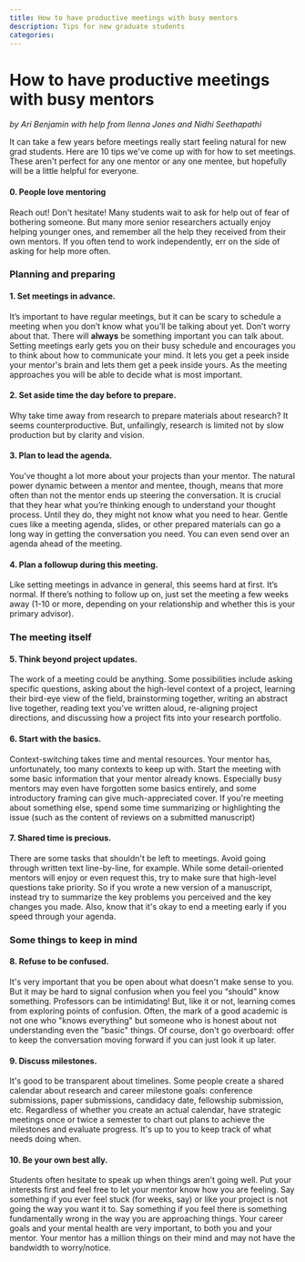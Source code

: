 ```yaml
---
title: How to have productive meetings with busy mentors
description: Tips for new graduate students
categories:
---
```


# How to have productive meetings with busy mentors
*by Ari Benjamin with help from Ilenna Jones and Nidhi Seethapathi*

It can take a few years before meetings really start feeling natural for new grad students. Here are 10 tips we've come up with for how to set meetings. These aren't perfect for any one mentor or any one mentee, but hopefully will be a little helpful for everyone.

#### 0. People love mentoring
Reach out! Don't hesitate! Many students wait to ask for help out of fear of bothering someone. But many more senior researchers actually enjoy helping younger ones, and remember all the help they received from their own mentors. If you often tend to work independently, err on the side of asking for help more often.
### Planning and preparing
#### 1. Set meetings in advance.
It’s important to have regular meetings, but it can be scary to schedule a meeting when you don’t know what you’ll be talking about yet. Don’t worry about that. There will **always** be something important you can talk about. Setting meetings early gets you on their busy schedule and encourages you to think about how to communicate your mind. It lets you get a peek inside your mentor's brain and lets them get a peek inside yours. As the meeting approaches you will be able to decide what is most important.
#### 2. Set aside time the day before to prepare.
Why take time away from research to prepare materials about research? It seems counterproductive. But, unfailingly, research is limited not by slow production but by clarity and vision. 
#### 3. Plan to lead the agenda.
You’ve thought a lot more about your projects than your mentor. The natural power dynamic between a mentor and mentee, though, means that more often than not the mentor ends up steering the conversation. It is crucial that they hear what you’re thinking enough to understand your thought process. Until they do, they might not know what you need to hear.  Gentle cues like a meeting agenda, slides, or other prepared materials can go a long way in getting the conversation you need. You can even send over an agenda ahead of the meeting.
#### 4. Plan a followup during this meeting.
Like setting meetings in advance in general, this seems hard at first. It’s normal. If there’s nothing to follow up on, just set the meeting a few weeks away (1-10 or more, depending on your relationship and whether this is your primary advisor).

### The meeting itself
#### 5. Think beyond project updates.
The work of a meeting could be anything. Some possibilities include asking specific questions, asking about the high-level context of a project, learning their bird-eye view of the field, brainstorming together, writing an abstract live together, reading text you’ve written aloud, re-aligning project directions, and discussing how a project fits into your research portfolio.
#### 6. Start with the basics. 
Context-switching takes time and mental resources. Your mentor has, unfortunately, too many contexts to keep up with. Start the meeting with some basic information that your mentor already knows. Especially busy mentors may even have forgotten some basics entirely, and some introductory framing can give much-appreciated cover. If you're meeting about something else, spend some time summarizing or highlighting the issue (such as the content of reviews on a submitted manuscript)
#### 7. Shared time is precious.
There are some tasks that shouldn't be left to meetings. Avoid going through written text line-by-line, for example. While some detail-oriented mentors will enjoy or even request this, try to make sure that high-level questions take priority. So if you wrote a new version of a manuscript, instead try to summarize the key problems you perceived and the key changes you made. Also, know that it's okay to end a meeting early if you speed through your agenda.


### Some things to keep in mind
#### 8. Refuse to be confused.
It's very important that you be open about what doesn't make sense to you. But it may be hard to signal confusion when you feel you “should” know something. Professors can be intimidating! But, like it or not, learning comes from exploring points of confusion. Often, the mark of a good academic is not one who "knows everything" but someone who is honest about not understanding even the "basic" things. Of course, don't go overboard: offer to keep the conversation moving forward if you can just look it up later.
#### 9. Discuss milestones.
It's good to be transparent about timelines. Some people create a shared calendar about research and career milestone goals: conference submissions, paper submissions, candidacy date, fellowship submission, etc. Regardless of whether you create an actual calendar, have strategic meetings once or twice a semester to chart out plans to achieve the milestones and evaluate progress. It's up to you to keep track of what needs doing when.
#### 10. Be your own best ally.
Students often hesitate to speak up when things aren't going well. Put your interests first and feel free to let your mentor know how you are feeling. Say something if you ever feel stuck (for weeks, say) or like your project is not going the way you want it to. Say something if you feel there is something fundamentally wrong in the way you are approaching things. Your career goals and your mental health are very important, to both you and your mentor. Your mentor has a million things on their mind and may not have the bandwidth to worry/notice.
